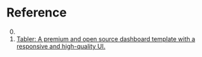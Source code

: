 # Reference

0. []()
0. [Tabler: A premium and open source dashboard template with a responsive and high-quality UI.](https://github.com/tabler/tabler)

